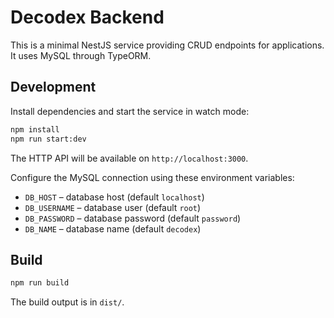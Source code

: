 # Decodex Backend

This is a minimal NestJS service providing CRUD endpoints for applications. It uses MySQL through TypeORM.

## Development

Install dependencies and start the service in watch mode:

```bash
npm install
npm run start:dev
```

The HTTP API will be available on `http://localhost:3000`.

Configure the MySQL connection using these environment variables:

- `DB_HOST` – database host (default `localhost`)
- `DB_USERNAME` – database user (default `root`)
- `DB_PASSWORD` – database password (default `password`)
- `DB_NAME` – database name (default `decodex`)

## Build

```bash
npm run build
```

The build output is in `dist/`.
